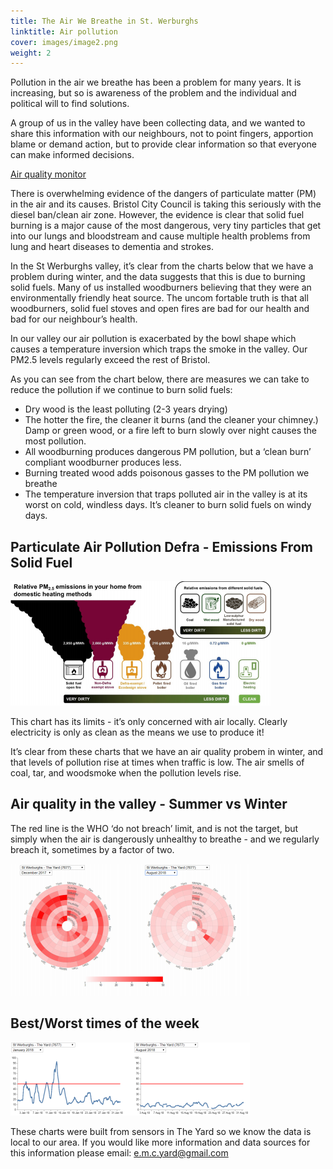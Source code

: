 ```yaml
---
title: The Air We Breathe in St. Werburghs
linktitle: Air pollution
cover: images/image2.png
weight: 2
---
```



Pollution in the air we breathe has been a problem for many years. It is increasing, but so is awareness of the problem and the individual and political will to find solutions. 

A group of us in the valley have been collecting data, and we wanted to share this information with our neighbours, not to point fingers, apportion blame or demand action, but to provide clear information so that everyone can make informed decisions. 

<!--more-->

[Air quality monitor](https://api-rrd.madavi.de/grafana/d/GUaL5aZMz/pm-sensors?orgId=1&theme=light&var-chipID=esp8266-582482&from=now-24h&to=now)

There is overwhelming evidence of the dangers of particulate matter (PM) in the air and its causes. Bristol City Council is taking this seriously with the diesel ban/clean air zone. However, the evidence is clear that solid fuel burning is a major cause of the most dangerous, very tiny particles that get into our lungs and bloodstream and cause multiple health problems from lung and heart diseases to dementia and strokes. 

In the St Werburghs valley, it’s clear from the charts below that we have a problem during winter, and the data suggests that this is due to burning solid fuels. Many of us installed woodburners believing that they were an environmentally friendly heat source. The uncom fortable truth is that all woodburners, solid fuel stoves and open fires are bad for our health and bad for our neighbour’s health. 

In our valley our air pollution is exacerbated by the bowl shape which causes a temperature inversion which traps the smoke in the valley. Our PM2.5 levels regularly exceed the rest of Bristol. 

As you can see from the chart below, there are measures we can take to reduce the pollution if we continue to burn solid fuels: 

- Dry wood is the least polluting (2-3 years drying) 
- The hotter the fire, the cleaner it burns (and the cleaner your chimney.) Damp or green wood, or a fire left to burn slowly over night causes the most pollution. 
- All woodburning produces dangerous PM pollution, but a ‘clean burn’ compliant woodburner produces less. 
- Burning treated wood adds poisonous gasses to the PM pollution we breathe 
- The temperature inversion that traps polluted air in the valley is at its worst on cold, windless days. It’s cleaner to burn solid fuels on windy days. 

## Particulate Air Pollution Defra - Emissions From Solid Fuel 

![](images/image4.png)

This chart has its limits - it’s only concerned with air locally. Clearly electricity is only as clean as the means we use to produce it!

It’s clear from these charts that we have an air quality probem in winter, and that levels of pollution rise at times when traffic is low. The air smells of coal, tar, and woodsmoke when the pollution levels rise. 

## Air quality in the valley - Summer vs Winter

The red line is the WHO ‘do not breach’ limit, and is not the target, but simply when the air is dangerously unhealthy to breathe - and we regularly breach it, sometimes by a factor of two.

![](images/image1.png)

## Best/Worst times of the week

![](images/image3.png)

These charts were built from sensors in The Yard so we know the data is local to our area. If you would like more information and data sources for this information please email: e.m.c.yard@gmail.com